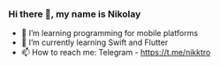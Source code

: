 ### Hi there 👋, my name is Nikolay

- 🔭 I’m learning programming for mobile platforms
- 🌱 I’m currently learning Swift and Flutter
- 📫 How to reach me: Telegram - https://t.me/nikktro


<!--
**nikktro/nikktro** is a ✨ _special_ ✨ repository because its `README.md` (this file) appears on your GitHub profile.

Here are some ideas to get you started:

- 🔭 I’m currently working on ...
- 🌱 I’m currently learning ...
- 👯 I’m looking to collaborate on ...
- 🤔 I’m looking for help with ...
- 💬 Ask me about ...
- 📫 How to reach me: ...
- 😄 Pronouns: ...
- ⚡ Fun fact: ...
-->
